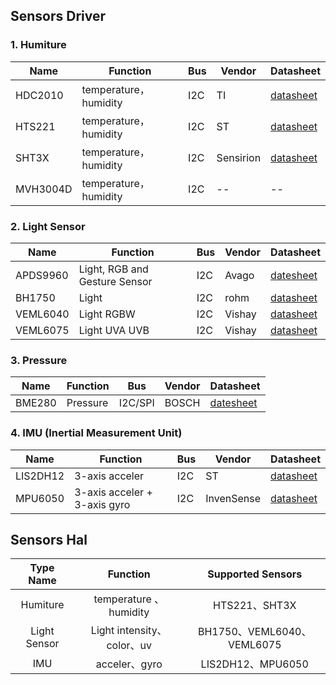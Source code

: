 
## Sensors Driver

### 1. Humiture

|Name|Function| Bus |Vendor|Datasheet|
|--|--|--|--|--|
|HDC2010 |temperature，humidity|I2C|TI|[datasheet](https://www.ti.com/lit/gpn/hdc2010)|
|HTS221 |temperature，humidity|I2C|ST|[datasheet](https://www.st.com/resource/en/datasheet/hts221.pdf)|
|SHT3X |temperature，humidity|I2C|Sensirion|[datasheet](https://www.mouser.com/datasheet/2/682/Sensirion*Humidity*Sensors*SHT3x*Datasheet_digital-971521.pdf)|
|MVH3004D |temperature，humidity|I2C|--|--|

### 2. Light Sensor

|Name|Function| Bus |Vendor|Datasheet|
|--|--|--|--|--|
|APDS9960|Light, RGB and Gesture Sensor|I2C|Avago|[datesheet](https://cdn.sparkfun.com/assets/learn_tutorials/3/2/1/Avago-APDS-9960-datasheet.pdf)|
|BH1750|Light|I2C|rohm|[datasheet](https://www.mouser.com/datasheet/2/348/bh1750fvi-e-186247.pdf)|
|VEML6040|Light RGBW|I2C|Vishay|[datasheet](https://www.vishay.com/docs/84276/veml6040.pdf)|
|VEML6075|Light UVA UVB|I2C|Vishay|[datasheet](https://cdn.sparkfun.com/assets/3/c/3/2/f/veml6075.pdf)|

### 3. Pressure

|Name|Function| Bus |Vendor|Datasheet|
|--|--|--|--|--|
|BME280| Pressure |I2C/SPI | BOSCH|[datesheet](https://www.bosch-sensortec.com/media/boschsensortec/downloads/product_flyer/bst-bme280-fl000.pdf) |

### 4. IMU (Inertial Measurement Unit)

|Name|Function| Bus |Vendor|Datasheet|
|--|--|--|--|--|
|LIS2DH12 |3-axis acceler | I2C |ST|[datasheet](https://www.st.com/resource/en/datasheet/lis2dh12.pdf)|
|MPU6050 |3-axis acceler + 3-axis gyro | I2C|InvenSense|[datasheet](https://invensense.tdk.com/wp-content/uploads/2015/02/MPU-6000-Datasheet1.pdf)|

## Sensors Hal

|  Type Name   |          Function          |     Supported Sensors      |
| :----------: | :------------------------: | :------------------------: |
|   Humiture   |   temperature 、humidity   |       HTS221、SHT3X        |
| Light Sensor | Light intensity、color、uv | BH1750、VEML6040、VEML6075 |
|     IMU      |       acceler、gyro        |     LIS2DH12、MPU6050      |
